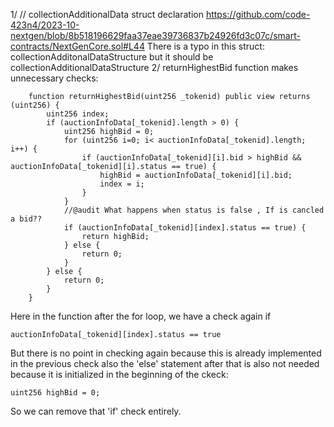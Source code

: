 1/
// collectionAdditionalData struct declaration
https://github.com/code-423n4/2023-10-nextgen/blob/8b518196629faa37eae39736837b24926fd3c07c/smart-contracts/NextGenCore.sol#L44
There is a typo in this struct:
collectionAdditonalDataStructure but it should be collectionAdditionalDataStructure
2/ 
returnHighestBid function makes unnecessary checks:
```
    function returnHighestBid(uint256 _tokenid) public view returns (uint256) {
        uint256 index;
        if (auctionInfoData[_tokenid].length > 0) {
            uint256 highBid = 0;
            for (uint256 i=0; i< auctionInfoData[_tokenid].length; i++) {
                if (auctionInfoData[_tokenid][i].bid > highBid && auctionInfoData[_tokenid][i].status == true) {
                    highBid = auctionInfoData[_tokenid][i].bid;
                    index = i;
                }
            }
            //@audit What happens when status is false , If is cancled a bid??
            if (auctionInfoData[_tokenid][index].status == true) {
                return highBid;
            } else {
                return 0;
            }
        } else {
            return 0;
        }
    }
```
Here in the function after the for loop, we have a check again if 
```
auctionInfoData[_tokenid][index].status == true
```
But there is no point in checking again because this is already implemented in the previous check
also the 'else' statement after that is also not needed because it is initialized in the beginning of the ckeck:
```
uint256 highBid = 0;
```
So we can remove that 'if' check entirely.